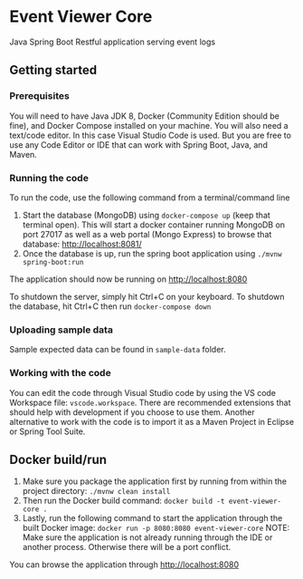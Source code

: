 # Event Viewer Core

Java Spring Boot Restful application serving event logs

## Getting started

### Prerequisites

You will need to have Java JDK 8, Docker (Community Edition should be fine), and Docker Compose installed on your machine. You will also need a text/code editor. In this case Visual Studio Code is used. But you are free to use any Code Editor or IDE that can work with Spring Boot, Java, and Maven.

### Running the code

To run the code, use the following command from a terminal/command line

1. Start the database (MongoDB) using `docker-compose up` (keep that terminal open). This will start a docker container running MongoDB on port 27017 as well as a web portal (Mongo Express) to browse that database: <http://localhost:8081/>
2. Once the database is up, run the spring boot application using `./mvnw spring-boot:run`

The application should now be running on <http://localhost:8080>

To shutdown the server, simply hit Ctrl+C on your keyboard. To shutdown the database, hit Ctrl+C then run `docker-compose down`

### Uploading sample data

Sample expected data can be found in `sample-data` folder.

### Working with the code

You can edit the code through Visual Studio code by using the VS code Workspace file: `vscode.workspace`. There are recommended extensions that should help with development if you choose to use them. Another alternative to work with the code is to import it as a Maven Project in Eclipse or Spring Tool Suite.

## Docker build/run

1. Make sure you package the application first by running from within the project directory:
   `./mvnw clean install`
2. Then run the Docker build command:
   `docker build -t event-viewer-core .`
3. Lastly, run the following command to start the application through the built Docker image:
   `docker run -p 8080:8080 event-viewer-core`
   NOTE: Make sure the application is not already running through the IDE or another process. Otherwise there will be a port conflict.

You can browse the application through <http://localhost:8080>
